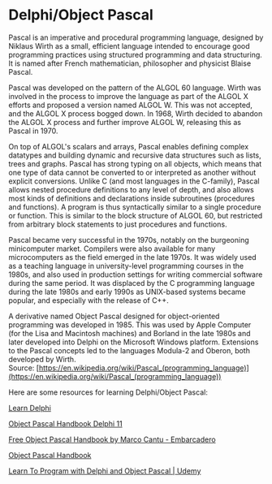 Delphi/Object Pascal
====================


Pascal is an imperative and procedural programming language, designed by Niklaus Wirth as a small, efficient language intended to encourage good programming practices using structured programming and data structuring. It is named after French mathematician, philosopher and physicist Blaise Pascal.

Pascal was developed on the pattern of the ALGOL 60 language. Wirth was involved in the process to improve the language as part of the ALGOL X efforts and proposed a version named ALGOL W. This was not accepted, and the ALGOL X process bogged down. In 1968, Wirth decided to abandon the ALGOL X process and further improve ALGOL W, releasing this as Pascal in 1970.

On top of ALGOL's scalars and arrays, Pascal enables defining complex datatypes and building dynamic and recursive data structures such as lists, trees and graphs. Pascal has strong typing on all objects, which means that one type of data cannot be converted to or interpreted as another without explicit conversions. Unlike C (and most languages in the C-family), Pascal allows nested procedure definitions to any level of depth, and also allows most kinds of definitions and declarations inside subroutines (procedures and functions). A program is thus syntactically similar to a single procedure or function. This is similar to the block structure of ALGOL 60, but restricted from arbitrary block statements to just procedures and functions.

Pascal became very successful in the 1970s, notably on the burgeoning minicomputer market. Compilers were also available for many microcomputers as the field emerged in the late 1970s. It was widely used as a teaching language in university-level programming courses in the 1980s, and also used in production settings for writing commercial software during the same period. It was displaced by the C programming language during the late 1980s and early 1990s as UNIX-based systems became popular, and especially with the release of C++.

A derivative named Object Pascal designed for object-oriented programming was developed in 1985. This was used by Apple Computer (for the Lisa and Macintosh machines) and Borland in the late 1980s and later developed into Delphi on the Microsoft Windows platform. Extensions to the Pascal concepts led to the languages Modula-2 and Oberon, both developed by Wirth.  
Source: [https://en.wikipedia.org/wiki/Pascal_(programming_language)](https://en.wikipedia.org/wiki/Pascal_(programming_language))

Here are some resources for learning Delphi/Object Pascal:

[Learn Delphi](https://learndelphi.org/)

[Object Pascal Handbook Delphi 11](https://lp.embarcadero.com/ObjectPascalHandbookD11)

[Free Object Pascal Handbook by Marco Cantu - Embarcadero](https://www.embarcadero.com/products/delphi/object-pascal-handbook)

[Object Pascal Handbook](https://lp.embarcadero.com/Object-Pascal-Handbook-2021)

[Learn To Program with Delphi and Object Pascal | Udemy](https://www.udemy.com/course/learn-to-program-with-pascal/)
